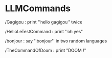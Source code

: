 # LLMCommands

/Gagigou : print ''hello gagigou'' twice

/HelloLeTestCommand : print ''oh yes'' 

/bonjour : say ''bonjour'' in two random languages

/TheCommandOfDoom : print "DOOM !"
